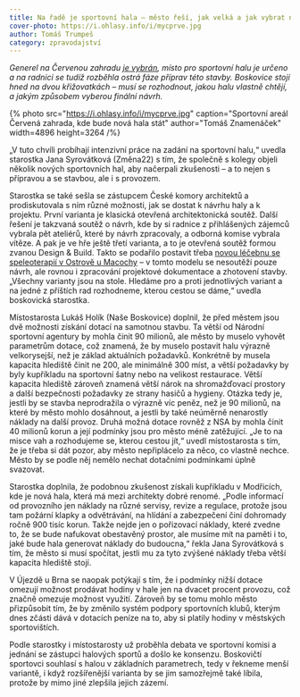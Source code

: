```yaml
---
title: Na řadě je sportovní hala – město řeší, jak velká a jak vybrat návrh
cover-photo: https://i.ohlasy.info/i/mycprve.jpg
author: Tomáš Trumpeš
category: zpravodajství
---
```


*Generel na Červenou zahradu [je vybrán](https://ohlasy.info/clanky/2023/12/cervenka-vitez.html), místo pro sportovní halu je určeno a na radnici se tudíž rozběhla ostrá fáze příprav této stavby. Boskovice stojí hned na dvou křižovatkách – musí se rozhodnout, jakou halu vlastně chtějí, a jakým způsobem vyberou finální návrh.*

{% photo src="https://i.ohlasy.info/i/mycprve.jpg" caption="Sportovní areál Červená zahrada, kde bude nová hala stát" author="Tomáš Znamenáček" width=4896 height=3264 /%}

„V tuto chvíli probíhají intenzivní práce na zadání na sportovní halu,“ uvedla starostka Jana Syrovátková (Změna22) s tím, že společně s kolegy objeli několik nových sportovních hal, aby načerpali zkušenosti – a to nejen s přípravou a se stavbou, ale i s provozem.

Starostka se také sešla se zástupcem České komory architektů a prodiskutovala s ním různé možnosti, jak se dostat k návrhu haly a k projektu. První varianta je klasická otevřená architektonická soutěž. Další řešení je takzvaná soutěž o návrh, kde by si radnice z přihlášených zájemců vybrala pět ateliérů, které by návrh zpracovaly, a odborná komise vybrala vítěze. A pak je ve hře ještě třetí varianta, a to je otevřená soutěž formou zvanou Design & Build. Takto se podařilo postavit třeba [novou léčebnu se speleoterapií v Ostrově u Macochy](https://www.archiweb.cz/n/souteze/detska-lecebna-se-speleoterapii-v-ostrove-u-macochy-vysledky-souteze) – v tomto modelu se nesoutěží pouze návrh, ale rovnou i zpracování projektové dokumentace a zhotovení stavby. „Všechny varianty jsou na stole. Hledáme pro a proti jednotlivých variant a na jedné z příštích rad rozhodneme, kterou cestou se dáme,“ uvedla boskovická starostka.

Místostarosta Lukáš Holík (Naše Boskovice) doplnil, že před městem jsou dvě možnosti získání dotací na samotnou stavbu. Ta větší od Národní sportovní agentury by mohla činit 90 milionů, ale město by muselo vyhovět parametrům dotace, což znamená, že by muselo postavit halu výrazně velkorysejší, než je základ aktuálních požadavků. Konkrétně by musela kapacita hlediště činit ne 200, ale minimálně 300 míst, a větší požadavky by byly kupříkladu na sportovní šatny nebo na velikost restaurace. Větší kapacita hlediště zároveň znamená větší nárok na shromažďovací prostory a další bezpečnosti požadavky ze strany hasičů a hygieny. Otázka tedy je, jestli by se stavba neprodražila o výrazně víc peněz, než je 90 milionů, na které by město mohlo dosáhnout, a jestli by také neúměrně nenarostly náklady na další provoz. Druhá možná dotace rovněž z NSA by mohla činit 40 milionů korun a její podmínky jsou pro město méně zatěžující. „Je to na misce vah a rozhodujeme se, kterou cestou jít,“ uvedl místostarosta s tím, že je třeba si dát pozor, aby město nepřiplácelo za něco, co vlastně nechce. Město by se podle něj nemělo nechat dotačními podmínkami úplně svazovat.

Starostka doplnila, že podobnou zkušenost získali kupříkladu v Modřicích, kde je nová hala, která má mezi architekty dobré renomé. „Podle informací od provozního jen náklady na různé servisy, revize a regulace, protože jsou tam požární klapky a odvětrávání, na hlídání a zabezpečení činí dohromady ročně 900 tisíc korun. Takže nejde jen o pořizovací náklady, které zvedne to, že se bude nafukovat obestavěný prostor, ale musíme mít na paměti i to, jaké bude hala generovat náklady do budoucna,“ řekla Jana Syrovátková s tím, že město si musí spočítat, jestli mu za tyto zvýšené náklady třeba větší kapacita hlediště stojí.

V Újezdě u Brna se naopak potýkají s tím, že i podmínky nižší dotace omezují možnost prodávat hodiny v hale jen na dvacet procent provozu, což značně omezuje možnost využití. Zároveň by se tomu mohlo město přizpůsobit tím, že by změnilo systém podpory sportovních klubů, kterým dnes zčásti dává v dotacích peníze na to, aby si platily hodiny v městských sportovištích.

Podle starostky i místostarosty už proběhla debata ve sportovní komisi a jednání se zástupci halových sportů a došlo ke konsenzu. Boskovičtí sportovci souhlasí s halou v základních parametrech, tedy v řekneme menší variantě, i když rozšířenější varianta by se jim samozřejmě také líbila, protože by mimo jiné zlepšila jejich zázemí.